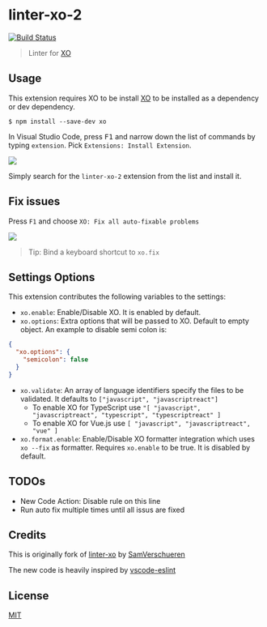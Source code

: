 # linter-xo-2

[![Build Status](https://travis-ci.org/xlc/vscode-linter-xo.svg?branch=master)](https://travis-ci.org/xlc/vscode-linter-xo)

> Linter for [XO](https://github.com/sindresorhus/xo)

## Usage

This extension requires XO to be install [XO](https://github.com/sindresorhus/xo) to be installed as a dependency or dev dependency.

```
$ npm install --save-dev xo
```

In Visual Studio Code, press <kbd>F1</kbd> and narrow down the list of commands by typing `extension`. Pick `Extensions: Install Extension`.

![](https://github.com/xlc/vscode-linter-xo/raw/master/media/screenshot.png)

Simply search for the `linter-xo-2` extension from the list and install it.

## Fix issues

Press `F1` and choose `XO: Fix all auto-fixable problems`

![](https://github.com/xlc/vscode-linter-xo/raw/master/media/fix.gif)

> Tip: Bind a keyboard shortcut to `xo.fix`


## Settings Options

This extension contributes the following variables to the settings:

- `xo.enable`: Enable/Disable XO. It is enabled by default.
- `xo.options`: Extra options that will be passed to XO. Default to empty object. An example to disable semi colon is:

```json
{
  "xo.options": {
    "semicolon": false
  }
}
```
- `xo.validate`: An array of language identifiers specify the files to be validated. It defaults to `["javascript", "javascriptreact"]`
	- To enable XO for TypeScript use `"[ "javascript", "javascriptreact", "typescript", "typescriptreact" ]`
	- To enable XO for Vue.js use `[ "javascript", "javascriptreact", "vue" ]`
- `xo.format.enable`: Enable/Disable XO formatter integration which uses `xo --fix` as formatter. Requires `xo.enable` to be true. It is disabled by default.

## TODOs

- New Code Action: Disable rule on this line
- Run auto fix multiple times until all issus are fixed

## Credits

This is originally fork of [linter-xo](https://github.com/SamVerschueren/vscode-linter-xo) by [SamVerschueren](https://github.com/SamVerschueren)

The new code is heavily inspired by [vscode-eslint](https://github.com/Microsoft/vscode-eslint)

## License

[MIT](https://github.com/xlc/vscode-linter-xo/blob/master/license)
